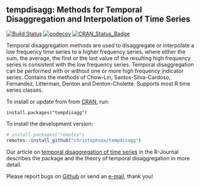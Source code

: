 tempdisagg: Methods for Temporal Disaggregation and Interpolation of Time Series
--------------------------------------------------------------------------------

[![Build Status](https://travis-ci.org/christophsax/tempdisagg.svg?branch=master)](https://travis-ci.org/christophsax/tempdisagg)
[![codecov](https://codecov.io/github/christophsax/tempdisagg/branch/master/graphs/badge.svg)](https://codecov.io/github/christophsax/tempdisagg)
[![CRAN\_Status\_Badge](https://www.r-pkg.org/badges/version/tempdisagg)](https://cran.r-project.org/package=tempdisagg)

Temporal disaggregation methods are used to disaggregate or interpolate a low
frequency time series to a higher frequency series, where either the sum, the
average, the first or the last value of the resulting high frequency series is
consistent with the low frequency series. Temporal disaggregation can be
performed with or without one or more high frequency indicator series. Contains
the methods of Chow-Lin, Santos-Silva-Cardoso, Fernandez, Litterman, Denton and
Denton-Cholette. Supports most R time series classes.

To install or update from from [CRAN][package], run:

    install.packages("tempdisagg")

To install the development version:
```r
# install.packages("remotes")
remotes::install_github("christophsax/tempdisagg")
```

Our article on [temporal disaggregation of time series][article] in the R-Journal describes
the package and the theory of temporal disaggregation in more detail.

Please report bugs on [Github][github] or send an
[e-mail](mailto:christoph.sax@gmail.com), thank you!

[package]: https://cran.r-project.org/package=tempdisagg
[article]: http://journal.r-project.org/archive/2013-2/sax-steiner.pdf
[github]: https://github.com/christophsax/tempdisagg
